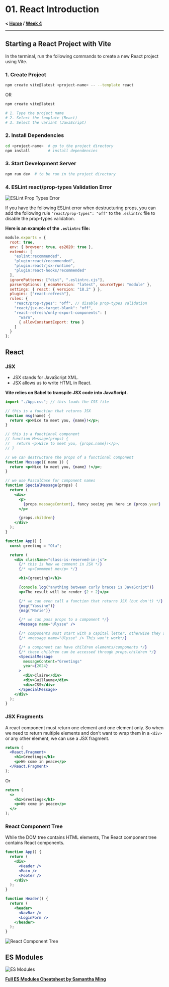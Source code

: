 # 01. React Introduction

**< [Home](../../README.md) / [Week 4](../README.md)**

---

## Starting a React Project with Vite

In the terminal, run the following commands to create a new React project using Vite.

### 1. Create Project

```sh
npm create vite@latest <project-name> -- --template react
```

OR

```sh
npm create vite@latest

# 1. Type the project name
# 2. Select the template (React)
# 3. Select the variant (JavaScript)
```

### 2. Install Dependencies

```sh
cd <project-name>  # go to the project directory
npm install        # install dependencies
```

### 3. Start Development Server

```sh
npm run dev  # to be run in the project directory
```

### 4. ESLint react/prop-types Validation Error

![ESLint Prop Types Error](../../assets/eslint-prop-types-error.png)

If you have the following ESLint error when destructuring props, you can add the following rule `"react/prop-types": "off"` to the `.eslintrc` file to disable the prop-types validation.

**Here is an example of the `.eslintrc` file:**

```javascript
module.exports = {
  root: true,
  env: { browser: true, es2020: true },
  extends: [
    "eslint:recommended",
    "plugin:react/recommended",
    "plugin:react/jsx-runtime",
    "plugin:react-hooks/recommended"
  ],
  ignorePatterns: ["dist", ".eslintrc.cjs"],
  parserOptions: { ecmaVersion: "latest", sourceType: "module" },
  settings: { react: { version: "18.2" } },
  plugins: ["react-refresh"],
  rules: {
    "react/prop-types": "off", // disable prop-types validation
    "react/jsx-no-target-blank": "off",
    "react-refresh/only-export-components": [
      "warn",
      { allowConstantExport: true }
    ]
  }
};
```

## React

### JSX

- JSX stands for JavaScript XML.
- JSX allows us to write HTML in React.

**Vite relies on Babel to transpile JSX code into JavaScript.**

```jsx
import "./App.css"; // this loads the CSS file

// this is a function that returns JSX
function msg(name) {
  return <p>Nice to meet you, {name}!</p>;
}

// this is a functional component
// function Message(props) {
//   return <p>Nice to meet you, {props.name}!</p>;
// }

// we can destructure the props of a functional component
function Message({ name }) {
  return <p>Nice to meet you, {name} !</p>;
}

// we use PascalCase for component names
function SpecialMessage(props) {
  return (
    <div>
      <p>
        {props.messageContent}, fancy seeing you here in {props.year}
      </p>

      {props.children}
    </div>
  );
}

function App() {
  const greeting = "Ola";

  return (
    <div className="class-is-reserved-in-js">
      {/* this is how we comment in JSX */}
      {/* <p>Commment me</p> */}

      <h1>{greeting}</h1>

      {console.log("anything between curly braces is JavaScript")}
      <p>The result will be render {2 + 2}</p>

      {/* we can even call a function that returns JSX (but don't) */}
      {msg("Yassine")}
      {msg("Marie")}

      {/* we can pass props to a component */}
      <Message name="Ulysse" />

      {/* components must start with a capital letter, otherwise they are considered as html and won't work */}
      {/* <message name="Ulysse" /> This won't work*/}

      {/* a component can have children elements/components */}
      {/* these children can be accessed through props.children */}
      <SpecialMessage
        messageContent="Greetings"
        year={2024}
      >
        <div>Claire</div>
        <div>Guillaume</div>
        <div>CSS</div>
      </SpecialMessage>
    </div>
  );
}
```

### JSX Fragments

A react component must return one element and one element only. So when we need to return multiple elements and don't want to wrap them in a `<div>` or any other element, we can use a JSX fragment.

```jsx
return (
  <React.Fragment>
    <h1>Greetings</h1>
    <p>We come in peace</p>
  </React.Fragment>
);
```

Or

```jsx
return (
  <>
    <h1>Greetings</h1>
    <p>We come in peace</p>
  </>
);
```

### React Component Tree

While the DOM tree contains HTML elements, The React component tree contains React components.

```jsx
function App() {
  return (
    <div>
      <Header />
      <Main />
      <Footer />
    </div>
  );
}

function Header() {
  return (
    <header>
      <NavBar />
      <LoginForm />
    </header>
  );
}
```

![React Component Tree](../../assets/react-component-tree.png)

## ES Modules

![ES Modules](../../assets/es-modules-ming.png)

**[Full ES Modules Cheatsheet by Samantha Ming](https://www.samanthaming.com/tidbits/79-module-cheatsheet)**

